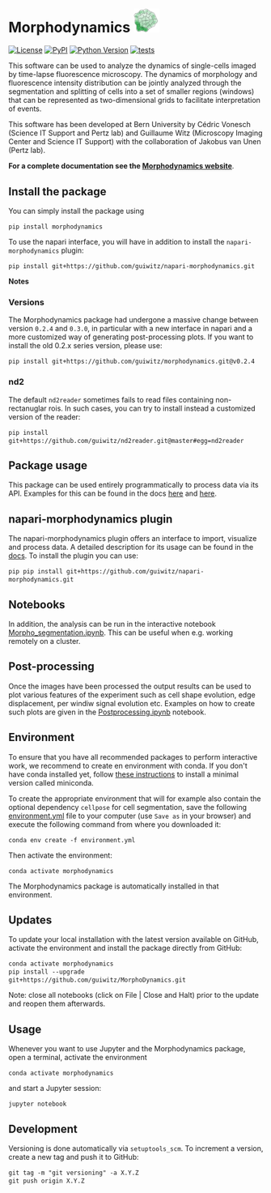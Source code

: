 # Morphodynamics <img src="/images/logo.png" alt="alt text" width="50">

[![License](https://img.shields.io/pypi/l/morphodynamics.svg?color=green)](https://github.com/guiwitz/morphodynamics/raw/master/LICENSE)
[![PyPI](https://img.shields.io/pypi/v/morphodynamics.svg?color=green)](https://pypi.org/project/morphodynamics)
[![Python Version](https://img.shields.io/pypi/pyversions/napari-morphodynamics.svg?color=green)](https://python.org)
[![tests](https://github.com/guiwitz/morphodynamics/workflows/tests/badge.svg)](https://github.com/guiwitz/morphodynamics/actions)


This software can be used to analyze the dynamics of single-cells imaged by time-lapse fluorescence microscopy. The dynamics of morphology and fluorescence intensity distribution can be jointly analyzed through the segmentation and splitting of cells into a set of smaller regions (windows) that can be represented as two-dimensional grids to facilitate interpretation of events.

This software has been developed at Bern University by Cédric Vonesch (Science IT Support and Pertz lab) and Guillaume Witz (Microscopy Imaging Center and Science IT Support) with the collaboration of Jakobus van Unen (Pertz lab).

**For a complete documentation see the [Morphodynamics website](https://guiwitz.github.io/MorphoDynamics/mydocs/Introduction.html)**.

## Install the package

You can simply install the package using

```
pip install morphodynamics
```
To use the napari interface, you will have in addition to install the ```napari-morphodynamics``` plugin:

```
pip install git+https://github.com/guiwitz/napari-morphodynamics.git
```

**Notes**
### Versions

The Morphodynamics package had undergone a massive change between version ```0.2.4``` and ```0.3.0```, in particular with a new interface in napari and a more customized way of generating post-processing plots. If you want to install the old 0.2.x series version, please use:

```
pip install git+https://github.com/guiwitz/morphodynamics.git@v0.2.4
```

### nd2
The default ```nd2reader``` sometimes fails to read files containing non-rectanuglar rois. In such cases, you can try to install instead a customized version of the reader:

```
pip install git+https://github.com/guiwitz/nd2reader.git@master#egg=nd2reader
```

## Package usage

This package can be used entirely programmatically to process data via its API. Examples for this can be found in the docs [here](https://guiwitz.github.io/MorphoDynamics/mydocs/Analysis_without_UI.html) and [here](https://guiwitz.github.io/MorphoDynamics/mydocs/usage_step_by_step.html).
## napari-morphodynamics plugin

The napari-morphodynamics plugin offers an interface to import, visualize and process data. A detailed description for its usage can be found in the [docs](https://guiwitz.github.io/MorphoDynamics/mydocs/Napari_Plugin.html). To install the plugin you can use:

```
pip pip install git+https://github.com/guiwitz/napari-morphodynamics.git
```

## Notebooks

In addition, the analysis can be run in the interactive notebook [Morpho_segmentation.ipynb](https://guiwitz.github.io/MorphoDynamics/Morpho_segmentation.ipynb). This can be useful when e.g. working remotely on a cluster.

## Post-processing

Once the images have been processed the output results can be used to plot various features of the experiment such as cell shape evolution, edge displacement, per windiw signal evolution etc. Examples on how to create such plots are given in the [Postprocessing.ipynb](https://guiwitz.github.io/MorphoDynamics/Postprocessing.ipynb) notebook.

## Environment

To ensure that you have all recommended packages to perform interactive work, we recommend to create en environment with conda. If you don't have conda installed yet, follow [these instructions](https://docs.conda.io/en/latest/miniconda.html) to install a minimal version called miniconda.

To create the appropriate environment that will for example also contain the optional dependency ```cellpose``` for cell segmentation, save the following [environment.yml](https://raw.githubusercontent.com/guiwitz/MorphoDynamics/master/environment.yml) file to your computer (use ```Save as``` in your browser) and execute the following command from where you downloaded it:

```
conda env create -f environment.yml
```

Then activate the environment:

```
conda activate morphodynamics
```

The Morphodynamics package is automatically installed in that environment.


## Updates

To update your local installation with the latest version available on GitHub, activate the environment and install the package directly from GitHub:

```
conda activate morphodynamics 
pip install --upgrade git+https://github.com/guiwitz/MorphoDynamics.git
```

Note: close all notebooks (click on File | Close and Halt) prior to the update and reopen them afterwards.

## Usage

Whenever you want to use Jupyter and the Morphodynamics package, open a terminal, activate the environment 

```
conda activate morphodynamics
```

and start a Jupyter session:

```
jupyter notebook
```

## Development

Versioning is done automatically via ```setuptools_scm```. To increment a version, create a new tag and push it to GitHub:

```
git tag -m "git versioning" -a X.Y.Z
git push origin X.Y.Z
```

